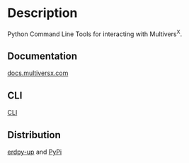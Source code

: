 # Description
Python Command Line Tools for interacting with Multivers<sup>X</sup>.

## Documentation
[docs.multiversx.com](https://docs.multiversx.com/sdk-and-tools/erdpy/erdpy/)

## CLI
[CLI](erdpy/CLI.md)

## Distribution
[erdpy-up](https://docs.multiversx.com/sdk-and-tools/erdpy/installing-erdpy/) and [PyPi](https://pypi.org/project/erdpy/#history)
